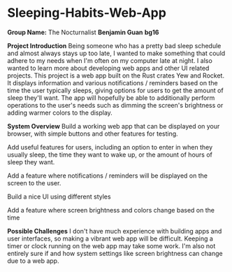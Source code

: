 # Sleeping-Habits-Web-App

**Group Name:** The Nocturnalist
**Benjamin Guan**
**bg16**

**Project Introduction**
Being someone who has a pretty bad sleep schedule and almost always stays up too late, I wanted to make something that could adhere to my needs when I'm often on my computer late at night. I also wanted to learn more about developing web apps and other UI related projects. This project is a web app built on the Rust crates Yew and Rocket. It displays information and various notifications / reminders based on the time the user typically sleeps, giving options for users to get the amount of sleep they'll want. The app will hopefully be able to additionally perform operations to the user's needs such as dimming the screen's brightness or adding warmer colors to the display. 

**System Overview**
Build a working web app that can be displayed on your browser, with simple buttons and other features for testing. 

Add useful features for users, including an option to enter in when they usually sleep, the time they want to wake up, or the amount of hours of sleep they want. 

Add a feature where notifications / reminders will be displayed on the screen to the user. 

Build a nice UI using different styles

Add a feature where screen brightness and colors change based on the time

**Possible Challenges**
I don't have much experience with building apps and user interfaces, so making a vibrant web app will be difficult. Keeping a timer or clock running on the web app may take some work. I'm also not entirely sure if and how system settings like screen brightness can change due to a web app. 

